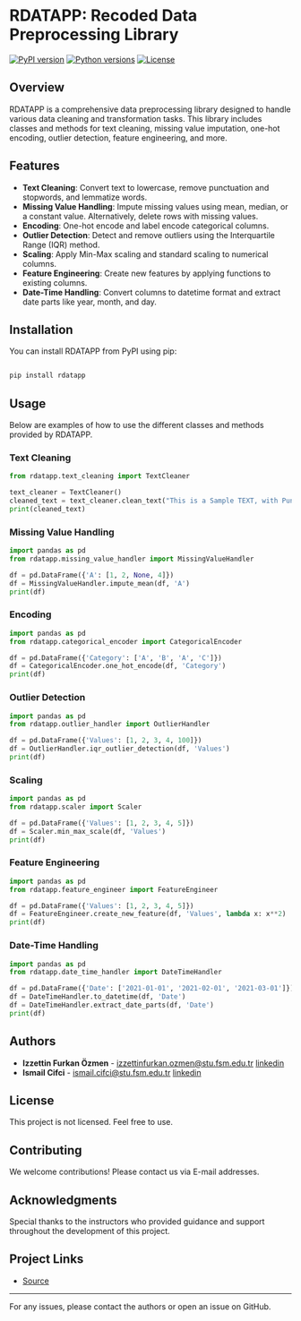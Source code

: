 # RDATAPP: Recoded Data Preprocessing Library

[![PyPI version](https://badge.fury.io/py/rdatapp.svg)](https://badge.fury.io/py/rdatapp)
[![Python versions](https://img.shields.io/pypi/pyversions/rdatapp.svg)](https://pypi.python.org/pypi/rdatapp)
[![License](https://img.shields.io/pypi/l/rdatapp.svg)](https://pypi.python.org/pypi/rdatapp)

## Overview

RDATAPP is a comprehensive data preprocessing library designed to handle various data cleaning and transformation tasks. This library includes classes and methods for text cleaning, missing value imputation, one-hot encoding, outlier detection, feature engineering, and more.

## Features

- **Text Cleaning**: Convert text to lowercase, remove punctuation and stopwords, and lemmatize words.
- **Missing Value Handling**: Impute missing values using mean, median, or a constant value. Alternatively, delete rows with missing values.
- **Encoding**: One-hot encode and label encode categorical columns.
- **Outlier Detection**: Detect and remove outliers using the Interquartile Range (IQR) method.
- **Scaling**: Apply Min-Max scaling and standard scaling to numerical columns.
- **Feature Engineering**: Create new features by applying functions to existing columns.
- **Date-Time Handling**: Convert columns to datetime format and extract date parts like year, month, and day.

## Installation

You can install RDATAPP from PyPI using pip:

```sh

pip install rdatapp

```
## Usage

Below are examples of how to use the different classes and methods provided by RDATAPP.

### Text Cleaning

```python
from rdatapp.text_cleaning import TextCleaner

text_cleaner = TextCleaner()
cleaned_text = text_cleaner.clean_text("This is a Sample TEXT, with Punctuation!")
print(cleaned_text)
```

### Missing Value Handling

```python
import pandas as pd
from rdatapp.missing_value_handler import MissingValueHandler

df = pd.DataFrame({'A': [1, 2, None, 4]})
df = MissingValueHandler.impute_mean(df, 'A')
print(df)
```

### Encoding

```python
import pandas as pd
from rdatapp.categorical_encoder import CategoricalEncoder

df = pd.DataFrame({'Category': ['A', 'B', 'A', 'C']})
df = CategoricalEncoder.one_hot_encode(df, 'Category')
print(df)
```

### Outlier Detection

```python
import pandas as pd
from rdatapp.outlier_handler import OutlierHandler

df = pd.DataFrame({'Values': [1, 2, 3, 4, 100]})
df = OutlierHandler.iqr_outlier_detection(df, 'Values')
print(df)
```

### Scaling

```python
import pandas as pd
from rdatapp.scaler import Scaler

df = pd.DataFrame({'Values': [1, 2, 3, 4, 5]})
df = Scaler.min_max_scale(df, 'Values')
print(df)
```

### Feature Engineering

```python
import pandas as pd
from rdatapp.feature_engineer import FeatureEngineer

df = pd.DataFrame({'Values': [1, 2, 3, 4, 5]})
df = FeatureEngineer.create_new_feature(df, 'Values', lambda x: x**2)
print(df)
```

### Date-Time Handling

```python
import pandas as pd
from rdatapp.date_time_handler import DateTimeHandler

df = pd.DataFrame({'Date': ['2021-01-01', '2021-02-01', '2021-03-01']})
df = DateTimeHandler.to_datetime(df, 'Date')
df = DateTimeHandler.extract_date_parts(df, 'Date')
print(df)
```

## Authors

- **Izzettin Furkan Özmen** - [izzettinfurkan.ozmen@stu.fsm.edu.tr](mailto:izzettinfurkan.ozmen@stu.fsm.edu.tr) [linkedin](https://www.linkedin.com/in/izzettinozmen/)
- **Ismail Cifci** - [ismail.cifci@stu.fsm.edu.tr](mailto:ismail.cifci@stu.fsm.edu.tr) [linkedin](https://www.linkedin.com/in/ismail-cifci/)

## License

This project is not licensed. Feel free to use.

## Contributing

We welcome contributions! Please contact us via E-mail addresses.

## Acknowledgments

Special thanks to the instructors who provided guidance and support throughout the development of this project.

## Project Links

- [Source](https://github.com/Beegash/Recoded-Data-Processing-Library)

---

For any issues, please contact the authors or open an issue on GitHub.
